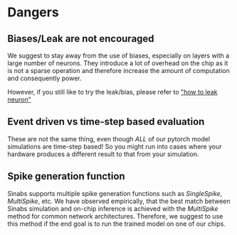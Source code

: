 Dangers
=======

Biases/Leak are not encouraged
-------------------------

We suggest to stay away from the use of biases, especially on layers with a large number of neurons. 
They introduce a lot of overhead on the chip as it is not a sparse operation and therefore increase the amount of computation and consequently power.

However, if you still like to try the leak/bias, please refer to ["how to leak neuron"](./notebooks/leak_neuron.ipynb)


Event driven vs time-step based evaluation
------------------------------------------

These are not the same thing, even though *ALL* of our pytorch model simulations are time-step based!
So you might run into cases where your hardware produces a different result to that from your simulation.


Spike generation function
-------------------------
Sinabs supports multiple spike generation functions such as *SingleSpike*, *MultiSpike*, etc. We have observed empirically, that the best match between Sinabs simulation and on-chip inference is achieved with the *MultiSpike* method for common network architectures. Therefore, we suggest to use this method if the end goal is to run the trained model on one of our chips. 
